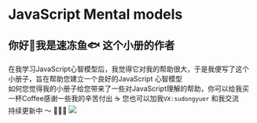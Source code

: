 # JavaScript Mental models

## 你好👋我是速冻鱼🐟 这个小册的作者

在我学习JavaScript心智模型后，我觉得它对我的帮助很大，于是我便写了这个小册子，旨在帮助您建立一个良好的JavaScript 心智模型
<br>
如何您觉得我的小册子给您带来了一些对JavaScript理解的帮助，你可以给我买一杯Coffee感谢一些我的辛苦付出 ☕️ 您也可以加我`VX:sudongyuer` 和我交流
<br>
持续更新中 ～ 🚀🚀🚀
![](https://tva1.sinaimg.cn/large/e6c9d24egy1h0gd6tpd1tj20u00u0q4s.jpg)
